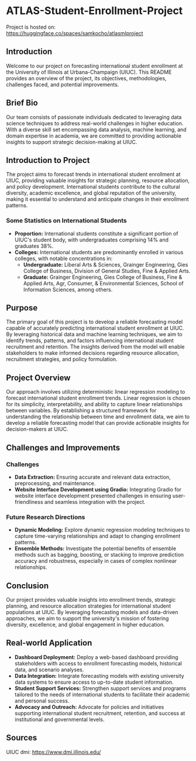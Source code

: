 # ATLAS-Student-Enrollment-Project
Project is hosted on: https://huggingface.co/spaces/samkocho/atlasmlproject
## Introduction

Welcome to our project on forecasting international student enrollment at the University of Illinois at Urbana-Champaign (UIUC). This README provides an overview of the project, its objectives, methodologies, challenges faced, and potential improvements.

## Brief Bio

Our team consists of passionate individuals dedicated to leveraging data science techniques to address real-world challenges in higher education. With a diverse skill set encompassing data analysis, machine learning, and domain expertise in academia, we are committed to providing actionable insights to support strategic decision-making at UIUC.

## Introduction to Project

The project aims to forecast trends in international student enrollment at UIUC, providing valuable insights for strategic planning, resource allocation, and policy development. International students contribute to the cultural diversity, academic excellence, and global reputation of the university, making it essential to understand and anticipate changes in their enrollment patterns.

### Some Statistics on International Students

- **Proportion:** International students constitute a significant portion of UIUC's student body, with undergraduates comprising 14% and graduates 38%.
- **Colleges:** International students are predominantly enrolled in various colleges, with notable concentrations in:
  - **Undergraduate:** Liberal Arts & Sciences, Grainger Engineering, Gies College of Business, Division of General Studies, Fine & Applied Arts.
  - **Graduate:** Grainger Engineering, Gies College of Business, Fine & Applied Arts, Agr, Consumer, & Environmental Sciences, School of Information Sciences, among others.

## Purpose

The primary goal of this project is to develop a reliable forecasting model capable of accurately predicting international student enrollment at UIUC. By leveraging historical data and machine learning techniques, we aim to identify trends, patterns, and factors influencing international student recruitment and retention. The insights derived from the model will enable stakeholders to make informed decisions regarding resource allocation, recruitment strategies, and policy formulation.

## Project Overview

Our approach involves utilizing deterministic linear regression modeling to forecast international student enrollment trends. Linear regression is chosen for its simplicity, interpretability, and ability to capture linear relationships between variables. By establishing a structured framework for understanding the relationship between time and enrollment data, we aim to develop a reliable forecasting model that can provide actionable insights for decision-makers at UIUC.

## Challenges and Improvements

### Challenges

- **Data Extraction:** Ensuring accurate and relevant data extraction, preprocessing, and maintenance.
- **Website Interface Development using Gradio:** Integrating Gradio for website interface development presented challenges in ensuring user-friendliness and seamless integration with the project.

### Future Research Directions

- **Dynamic Modeling:** Explore dynamic regression modeling techniques to capture time-varying relationships and adapt to changing enrollment patterns.
- **Ensemble Methods:** Investigate the potential benefits of ensemble methods such as bagging, boosting, or stacking to improve prediction accuracy and robustness, especially in cases of complex nonlinear relationships.

## Conclusion

Our project provides valuable insights into enrollment trends, strategic planning, and resource allocation strategies for international student populations at UIUC. By leveraging forecasting models and data-driven approaches, we aim to support the university's mission of fostering diversity, excellence, and global engagement in higher education.

## Real-world Application

- **Dashboard Deployment:** Deploy a web-based dashboard providing stakeholders with access to enrollment forecasting models, historical data, and scenario analyses.
- **Data Integration:** Integrate forecasting models with existing university data systems to ensure access to up-to-date student information.
- **Student Support Services:** Strengthen support services and programs tailored to the needs of international students to facilitate their academic and personal success.
- **Advocacy and Outreach:** Advocate for policies and initiatives supporting international student recruitment, retention, and success at institutional and governmental levels.


## Sources
UIUC dmi: https://www.dmi.illinois.edu/
